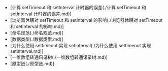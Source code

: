 - [计算 setTimeout 和 setInterval 计时器的误差(./计算 setTimeout 和 setInterval 计时器的误差.md)]
- [浏览器休眠对 setTimeout 和 setInterval 的影响(./浏览器休眠对 setTimeout 和 setInterval 的影响.md)]
- [命名规范(./命名规范.md)]
- [数据类型(./数据类型.md)]
- [为什么使用 settimeout 实现 setinterval(./为什么使用 settimeout 实现 setinterval.md)]
- [一维数组转通讯录树(./一维数组转通讯录树.md)]
- [原型链(./原型链.md)]
